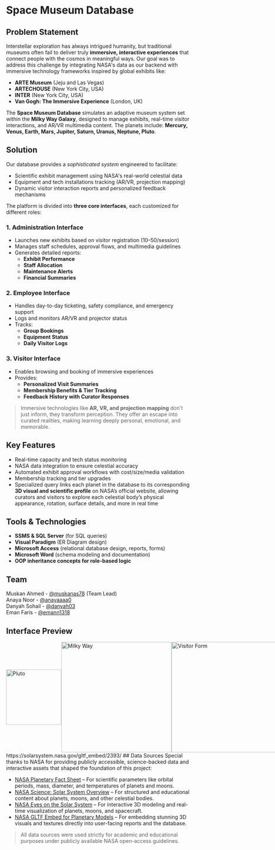 # Space Museum Database

## Problem Statement
Interstellar exploration has always intrigued humanity, but traditional museums often fail to deliver truly **immersive, interactive experiences** that connect people with the cosmos in meaningful ways. Our goal was to address this challenge by integrating NASA's data as our backend with immersive technology frameworks inspired by global exhibits like:
- **ARTE Museum** (Jeju and Las Vegas)
- **ARTECHOUSE** (New York City, USA)
- **INTER** (New York City, USA)
- **Van Gogh: The Immersive Experience** (London, UK)

The **Space Museum Database** simulates an adaptive museum system set within the **Milky Way Galaxy**, designed to manage exhibits, real-time visitor interactions, and AR/VR multimedia content. The planets include: **Mercury, Venus, Earth, Mars, Jupiter, Saturn, Uranus, Neptune, Pluto**.

## Solution
Our database provides a *sophisticated system* engineered to facilitate:
- Scientific exhibit management using NASA's real-world celestial data
- Equipment and tech installations tracking (AR/VR, projection mapping)
- Dynamic visitor interaction reports and personalized feedback mechanisms

The platform is divided into **three core interfaces**, each customized for different roles:

### 1. Administration Interface
- Launches new exhibits based on visitor registration (10–50/session)
- Manages staff schedules, approval flows, and multimedia guidelines
- Generates detailed reports:
  - **Exhibit Performance**
  - **Staff Allocation**
  - **Maintenance Alerts**
  - **Financial Summaries**

### 2. Employee Interface
- Handles day-to-day ticketing, safety compliance, and emergency support
- Logs and monitors AR/VR and projector status
- Tracks:
  - **Group Bookings**
  - **Equipment Status**
  - **Daily Visitor Logs**

### 3. Visitor Interface
- Enables browsing and booking of immersive experiences
- Provides:
  - **Personalized Visit Summaries**
  - **Membership Benefits & Tier Tracking**
  - **Feedback History with Curator Responses**

> Immersive technologies like **AR, VR, and projection mapping** don't just inform, they transform perception. They offer an escape into curated realities, making learning deeply personal, emotional, and memorable.

## Key Features
- Real-time capacity and tech status monitoring
- NASA data integration to ensure celestial accuracy
- Automated exhibit approval workflows with cost/size/media validation
- Membership tracking and tier upgrades
- Specialized query links each planet in the database to its corresponding **3D visual and scientific profile** on NASA’s official website, allowing curators and visitors to explore each celestial body’s physical appearance, rotation, surface details, and more in real time

## Tools & Technologies
- **SSMS & SQL Server** (for SQL queries)
- **Visual Paradigm** (ER Diagram design)
- **Microsoft Access** (relational database design, reports, forms)
- **Microsoft Word** (schema modeling and documentation)
- **OOP inheritance concepts for role-based logic**

## Team
Muskan Ahmed - [@muskanas78](https://github.com/muskanas78) (Team Lead)  
Anaya Noor - [@anayaaaa0](https://github.com/anayaaaa0)  
Danyah Sohail - [@danyah03](https://github.com/danyah03)  
Eman Faris - [@emann1318](https://github.com/emann1318)

## Interface Preview
<div style="display: flex; justify-content: space-between; align-items: center;">
  <img src="https://github.com/user-attachments/assets/1c2b57a3-6b79-45c2-938b-a7c18e4ac990" alt="Pluto" width="150">
  <img src="https://github.com/user-attachments/assets/6f1a4cb3-5be7-4367-ae5d-d65feeef9efd" alt="Milky Way" width="300">
  <img src="https://github.com/user-attachments/assets/814d3d04-9a66-4730-9d86-d481d1661520" alt="Visitor Form" width="300">
</div>
https://solarsystem.nasa.gov/gltf_embed/2393/
## Data Sources
Special thanks to NASA for providing publicly accessible, science-backed data and interactive assets that shaped the foundation of this project:

- [NASA Planetary Fact Sheet](https://nssdc.gsfc.nasa.gov/planetary/factsheet/) – For scientific parameters like orbital periods, mass, diameter, and temperatures of planets and moons.
- [NASA Science: Solar System Overview](https://science.nasa.gov/solar-system/planets/) – For structured and educational content about planets, moons, and other celestial bodies.
- [NASA Eyes on the Solar System](https://eyes.nasa.gov/apps/solar-system/#/home) – For interactive 3D modeling and real-time visualization of planets, moons, and spacecraft.
- [NASA GLTF Embed for Planetary Models](https://solarsystem.nasa.gov/gltf_embed/2393/) – For embedding stunning 3D visuals and textures directly into user-facing reports and the database.

> All data sources were used strictly for academic and educational purposes under publicly available NASA open-access guidelines.
